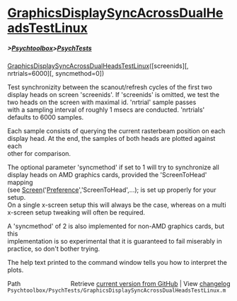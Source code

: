 # [GraphicsDisplaySyncAcrossDualHeadsTestLinux](GraphicsDisplaySyncAcrossDualHeadsTestLinux)
##### >[Psychtoolbox](Psychtoolbox)>[PsychTests](PsychTests)

[GraphicsDisplaySyncAcrossDualHeadsTestLinux](GraphicsDisplaySyncAcrossDualHeadsTestLinux)([screenids][, nrtrials=6000][, syncmethod=0])  
  
Test synchronizity between the scanout/refresh cycles of the first two  
display heads on screen 'screenids'. If 'screenids' is omitted, we test the  
two heads on the screen with maximal id. 'nrtrial' sample passes  
with a sampling interval of roughly 1 msecs are conducted. 'nrtrials'  
defaults to 6000 samples.  
  
Each sample consists of querying the current rasterbeam position on each  
display head. At the end, the samples of both heads are plotted against each  
other for comparison.  
  
The optional parameter 'syncmethod' if set to 1 will try to synchronize all  
display heads on AMD graphics cards, provided the 'ScreenToHead' mapping  
(see [Screen](Screen)('[Preference](Preference)','ScreenToHead',...); is set up properly for your setup.  
On a single x-screen setup this will always be the case, whereas on a multi  
x-screen setup tweaking will often be required.  
  
A 'syncmethod' of 2 is also implemented for non-AMD graphics cards, but this  
implementation is so experimental that it is guaranteed to fail miserably in  
practice, so don't bother trying.  
  
The help text printed to the command window tells you how to interpret the plots.  




<div class="code_header" style="text-align:right;">
  <span style="float:left;">Path&nbsp;&nbsp;</span> <span class="counter">Retrieve <a href=
  "https://raw.github.com/Psychtoolbox-3/Psychtoolbox-3/beta/Psychtoolbox/PsychTests/GraphicsDisplaySyncAcrossDualHeadsTestLinux.m">current version from GitHub</a> | View <a href=
  "https://github.com/Psychtoolbox-3/Psychtoolbox-3/commits/beta/Psychtoolbox/PsychTests/GraphicsDisplaySyncAcrossDualHeadsTestLinux.m">changelog</a></span>
</div>
<div class="code">
  <code>Psychtoolbox/PsychTests/GraphicsDisplaySyncAcrossDualHeadsTestLinux.m</code>
</div>

